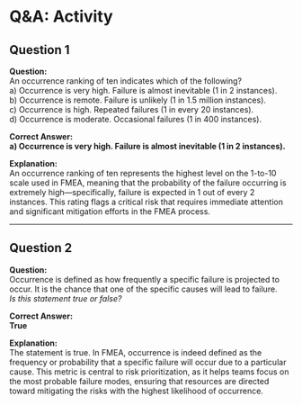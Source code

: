 # Q&A: Activity

## Question 1

**Question:**  
An occurrence ranking of ten indicates which of the following?  
a) Occurrence is very high. Failure is almost inevitable (1 in 2 instances).  
b) Occurrence is remote. Failure is unlikely (1 in 1.5 million instances).  
c) Occurrence is high. Repeated failures (1 in every 20 instances).  
d) Occurrence is moderate. Occasional failures (1 in 400 instances).

**Correct Answer:**  
**a) Occurrence is very high. Failure is almost inevitable (1 in 2 instances).**

**Explanation:**  
An occurrence ranking of ten represents the highest level on the 1-to-10 scale used in FMEA, meaning that the probability of the failure occurring is extremely high—specifically, failure is expected in 1 out of every 2 instances. This rating flags a critical risk that requires immediate attention and significant mitigation efforts in the FMEA process.

---

## Question 2

**Question:**  
Occurrence is defined as how frequently a specific failure is projected to occur. It is the chance that one of the specific causes will lead to failure.  
_Is this statement true or false?_

**Correct Answer:**  
**True**

**Explanation:**  
The statement is true. In FMEA, occurrence is indeed defined as the frequency or probability that a specific failure will occur due to a particular cause. This metric is central to risk prioritization, as it helps teams focus on the most probable failure modes, ensuring that resources are directed toward mitigating the risks with the highest likelihood of occurrence.

